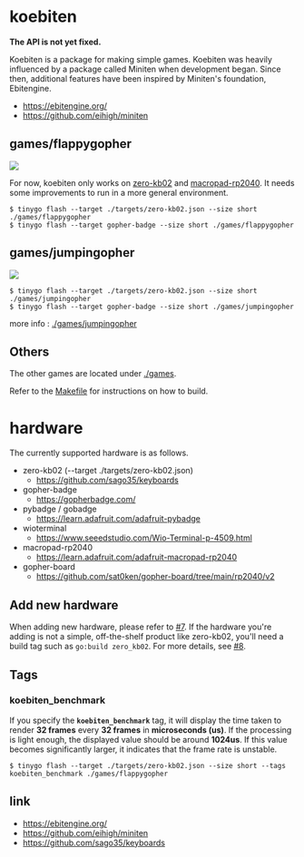 # koebiten

**The API is not yet fixed.**

Koebiten is a package for making simple games.
Koebiten was heavily influenced by a package called Miniten when development began.
Since then, additional features have been inspired by Miniten's foundation, Ebitengine.

* https://ebitengine.org/
* https://github.com/eihigh/miniten

## games/flappygopher

![](./images/flappygopher.jpg)

For now, koebiten only works on [zero-kb02](https://github.com/sago35/keyboards) and [macropad-rp2040](https://learn.adafruit.com/adafruit-macropad-rp2040). It needs some improvements to run in a more general environment.  

```
$ tinygo flash --target ./targets/zero-kb02.json --size short ./games/flappygopher
$ tinygo flash --target gopher-badge --size short ./games/flappygopher
```

## games/jumpingopher

![](./images/jumpingopher.jpg)

```
$ tinygo flash --target ./targets/zero-kb02.json --size short ./games/jumpingopher
$ tinygo flash --target gopher-badge --size short ./games/jumpingopher
```

more info : [./games/jumpingopher](./games/jumpingopher)

## Others

The other games are located under [./games](./games).

Refer to the [Makefile](./Makefile) for instructions on how to build.

# hardware

The currently supported hardware is as follows.

* zero-kb02 (--target ./targets/zero-kb02.json)
    * https://github.com/sago35/keyboards
* gopher-badge
    * https://gopherbadge.com/
* pybadge / gobadge
    * https://learn.adafruit.com/adafruit-pybadge
* wioterminal
    * https://www.seeedstudio.com/Wio-Terminal-p-4509.html
* macropad-rp2040
    * https://learn.adafruit.com/adafruit-macropad-rp2040
* gopher-board
  * https://github.com/sat0ken/gopher-board/tree/main/rp2040/v2

## Add new hardware

When adding new hardware, please refer to [#7](https://github.com/sago35/koebiten/pull/7).
If the hardware you're adding is not a simple, off-the-shelf product like zero-kb02,
you'll need a build tag such as `go:build zero_kb02`.
For more details, see [#8](https://github.com/sago35/koebiten/pull/8).

## Tags

### koebiten\_benchmark

If you specify the **`koebiten_benchmark`** tag, it will display the time taken to render **32 frames** every **32 frames** in **microseconds (us)**.
If the processing is light enough, the displayed value should be around **1024us**. 
If this value becomes significantly larger, it indicates that the frame rate is unstable.

```
$ tinygo flash --target ./targets/zero-kb02.json --size short --tags koebiten_benchmark ./games/flappygopher
```

## link

* https://ebitengine.org/
* https://github.com/eihigh/miniten
* https://github.com/sago35/keyboards
